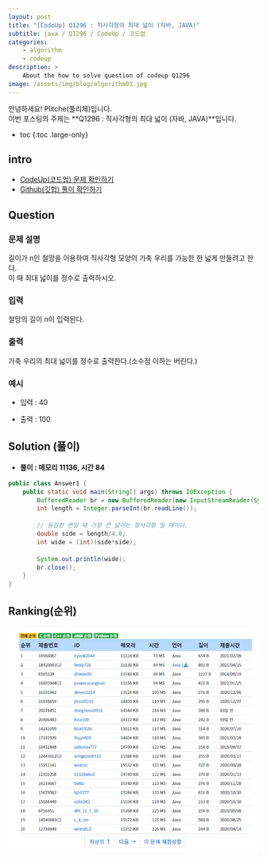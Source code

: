 ```yaml
---
layout: post
title: "[CodeUp] Q1296 : 직사각형의 최대 넓이 (자바, JAVA)"
subtitle: java / Q1296 / CodeUp / 코드업
categories:
    - algorithm
    - codeup
description: >
    About the how to solve question of codeup Q1296
image: /assets/img/blog/algorithm01.jpg
---
```


안녕하세요! Plitche(플리체)입니다.  
이번 포스팅의 주제는 **Q1296 : 직사각형의 최대 넓이 (자바, JAVA)**입니다.

* toc
{:toc .large-only}

## intro
* [CodeUp(코드업) 문제 확인하기](https://codeup.kr/problem.php?id=1296)  
* [Github(깃헙) 풀이 확인하기](https://github.com/plitche/CodeUp_Solution/tree/master/Q1201~Q1300/Q1296)  

## Question
### 문제 설명
길이가 n인 철망을 이용하여 직사각형 모양의 가축 우리를 가능한 한 넓게 만들려고 한다.  
이 때 최대 넓이를 정수로 출력하시오.  

### 입력
철망의 길이 n이 입력된다.  

### 출력
가축 우리의 최대 넓이를  정수로 출력한다.(소수점 이하는 버린다.)  

### 예시
* 입력 : 40  

* 출력 : 100  

## Solution (풀이)
* **풀이 : 메모리 11136, 시간 84**  

```java
public class Answer1 {
	public static void main(String[] args) throws IOException {
		BufferedReader br = new BufferedReader(new InputStreamReader(System.in));
		int length = Integer.parseInt(br.readLine());
		
		// 동일한 변일 때 가장 큰 넓이는 정사각형 일 때이다.
		double side = length/4.0;
		int wide = (int)(side*side);
		
		System.out.println(wide);
		br.close();
	}
}
```  

## Ranking(순위)
![](/assets/post/codeup/Q1200~Q1299/20210912_02/02.JPG)  